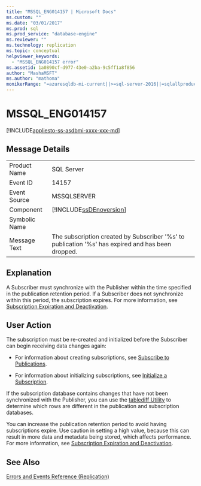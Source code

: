 ```yaml
---
title: "MSSQL_ENG014157 | Microsoft Docs"
ms.custom: ""
ms.date: "03/01/2017"
ms.prod: sql
ms.prod_service: "database-engine"
ms.reviewer: ""
ms.technology: replication
ms.topic: conceptual
helpviewer_keywords: 
  - "MSSQL_ENG014157 error"
ms.assetid: 1a0890cf-d977-43e0-a2ba-9c5ff1a8f856
author: "MashaMSFT"
ms.author: "mathoma"
monikerRange: "=azuresqldb-mi-current||>=sql-server-2016||=sqlallproducts-allversions"
---
```

# MSSQL_ENG014157
[!INCLUDE[appliesto-ss-asdbmi-xxxx-xxx-md](../../includes/appliesto-ss-asdbmi-xxxx-xxx-md.md)]
    
## Message Details  
  
|||  
|-|-|  
|Product Name|SQL Server|  
|Event ID|14157|  
|Event Source|MSSQLSERVER|  
|Component|[!INCLUDE[ssDEnoversion](../../includes/ssdenoversion-md.md)]|  
|Symbolic Name||  
|Message Text|The subscription created by Subscriber '%s' to publication '%s' has expired and has been dropped.|  
  
## Explanation  
 A Subscriber must synchronize with the Publisher within the time specified in the publication retention period. If a Subscriber does not synchronize within this period, the subscription expires. For more information, see [Subscription Expiration and Deactivation](../../relational-databases/replication/subscription-expiration-and-deactivation.md).  
  
## User Action  
 The subscription must be re-created and initialized before the Subscriber can begin receiving data changes again:  
  
-   For information about creating subscriptions, see [Subscribe to Publications](../../relational-databases/replication/subscribe-to-publications.md).  
  
-   For information about initializing subscriptions, see [Initialize a Subscription](../../relational-databases/replication/initialize-a-subscription.md).  
  
 If the subscription database contains changes that have not been synchronized with the Publisher, you can use the [tablediff Utility](../../tools/tablediff-utility.md) to determine which rows are different in the publication and subscription databases.  
  
 You can increase the publication retention period to avoid having subscriptions expire. Use caution in setting a high value, because this can result in more data and metadata being stored, which affects performance. For more information, see [Subscription Expiration and Deactivation](../../relational-databases/replication/subscription-expiration-and-deactivation.md).  
  
## See Also  
 [Errors and Events Reference &#40;Replication&#41;](../../relational-databases/replication/errors-and-events-reference-replication.md)  
  
  
